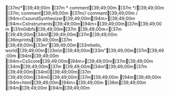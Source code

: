 [37m/*[39;49;00m
[37m * comment[39;49;00m
[37m */[39;49;00m
[37m; comment[39;49;00m
[37m// comment[39;49;00m
/
[94m<CsoundSynthesizer[39;49;00m[94m>[39;49;00m
[94m<CsInstruments[39;49;00m[94m>[39;49;00m[37m[39;49;00m
[31m0dbfs[39;49;00m[37m [39;49;00m=[37m [39;49;00m[34m1[39;49;00m[37m[39;49;00m
[36mprints[39;49;00m[37m [39;49;00m[33m"[39;49;00m[33mhello, world[39;49;00m[33m\n[39;49;00m[33m"[39;49;00m[37m[39;49;00m
[94m</CsInstruments>[39;49;00m
[94m<CsScore[39;49;00m[94m>[39;49;00m[37m[39;49;00m
[34mi[39;49;00m[37m [39;49;00m[34m1[39;49;00m[37m [39;49;00m[34m0[39;49;00m[37m [39;49;00m[34m0[39;49;00m[37m[39;49;00m
[94m</CsScore>[39;49;00m
[94m<html[39;49;00m[94m>[39;49;00m
[36m<!DOCTYPE html>[39;49;00m
[94m</html>[39;49;00m
[94m</CsoundSynthesizer>[39;49;00m
